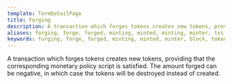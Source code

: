 ```yaml
---
template: TermDetailPage
title: Forging
description: A transaction which forges tokens creates new tokens, providing that the corresponding monetary policy script is satisfied. 
aliases: forging, forge, forged, minting, minted, minting, minter, txs
keywords: forging, forge, forged, minting, minted, minter, block, tokens, transactions, txs, tx
---
```


A transaction which forges tokens creates new tokens, providing that the corresponding monetary policy script is satisfied. The amount forged can be negative, in which case the tokens will be destroyed instead of created.
